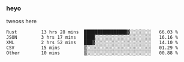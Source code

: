 ### heyo
tweoss here

<!--START_SECTION:waka-->

```text
Rust         13 hrs 28 mins  ████████████████▓░░░░░░░░   66.03 %
JSON         3 hrs 17 mins   ████░░░░░░░░░░░░░░░░░░░░░   16.16 %
XML          2 hrs 52 mins   ███▓░░░░░░░░░░░░░░░░░░░░░   14.10 %
CSV          15 mins         ▒░░░░░░░░░░░░░░░░░░░░░░░░   01.29 %
Other        10 mins         ▒░░░░░░░░░░░░░░░░░░░░░░░░   00.88 %
```

<!--END_SECTION:waka-->

<!--
**Tweoss/tweoss** is a ✨ _special_ ✨ repository because its `README.md` (this file) appears on your GitHub profile.

Here are some ideas to get you started:

- 🔭 I’m currently working on ...
- 🌱 I’m currently learning ...
- 👯 I’m looking to collaborate on ...
- 🤔 I’m looking for help with ...
- 💬 Ask me about ...
- 📫 How to reach me: ...
- 😄 Pronouns: ...
- ⚡ Fun fact: ...
-->
